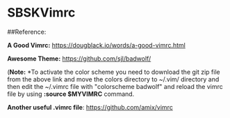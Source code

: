 # SBSKVimrc

##Reference:

**A Good Vimrc:** https://dougblack.io/words/a-good-vimrc.html

**Awesome Theme:** https://github.com/sjl/badwolf/

(**Note:** *To activate the color scheme you need to download the git zip file from the above link and move the colors directory to ~/.vim/ directory and then edit the ~/.vimrc file with "colorscheme badwolf" and reload the vimrc file by using **:source $MYVIMRC** command.

**Another useful .vimrc file**:
https://github.com/amix/vimrc
